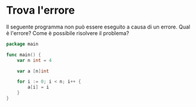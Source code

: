 # Trova l'errore

Il seguente programma non può essere eseguito a causa di un errore. Qual è l'errore? Come è possibile risolvere il problema?

```go
package main

func main() {
	var n int = 4

	var a [n]int

	for i := 0; i < n; i++ {
		a[i] = i
	}
}
```